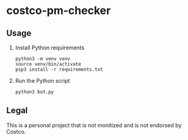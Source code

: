 # costco-pm-checker

## Usage

1. Install Python requirements
    ```
    python3 -m venv venv
    source venv/bin/activate
    pip3 install -r requirements.txt
    ```
1. Run the Python script 
    ```
    python3 bot.py
    ```

## Legal

This is a personal project that is not monitized and is not endorsed by Costco. 